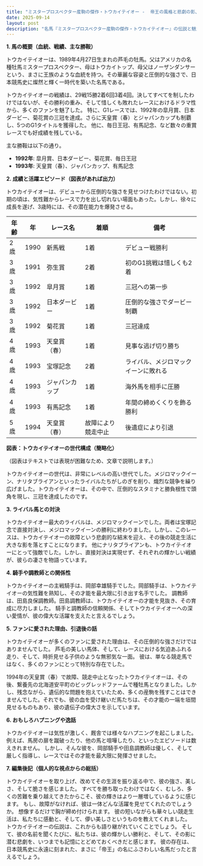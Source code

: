 ```yaml
---
title: "ミスタープロスペクター産駒の傑作・トウカイテイオー -  帝王の風格と悲劇の影、その生涯を振り返る"
date: 2025-09-14
layout: post
description: "名馬『ミスタープロスペクター産駒の傑作・トウカイテイオー』の伝説と魅力を深堀り"
---
```


**1. 馬の概要（血統、戦績、主な勝鞍）**

トウカイテイオーは、1989年4月27日生まれの芦毛の牡馬。父はアメリカの名種牡馬ミスタープロスペクター、母はトウカイトップ、母父はノーザンダンサーという、まさに王族のような血統を持つ。その華麗な容姿と圧倒的な強さで、日本競馬史に燦然と輝く一時代を築いた名馬である。

トウカイテイオーの戦績は、29戦15勝2着6回3着4回。決してすべてを制したわけではないが、その勝利の重み、そして惜しくも敗れたレースにおけるドラマ性から、多くのファンを魅了した。  特に、G1レースでは、1992年の皐月賞、日本ダービー、菊花賞の三冠を達成。さらに天皇賞（春）とジャパンカップも制覇し、5つのG1タイトルを獲得した。  他に、毎日王冠、有馬記念、など数々の重賞レースでも好成績を残している。

主な勝鞍は以下の通り。

* **1992年**: 皐月賞、日本ダービー、菊花賞、毎日王冠
* **1993年**: 天皇賞（春）、ジャパンカップ、有馬記念


**2. 成績と活躍エピソード（図表があれば出力）**

トウカイテイオーは、デビューから圧倒的な強さを見せつけたわけではない。初期の頃は、気性難からレースで力を出し切れない場面もあった。しかし、徐々に成長を遂げ、3歳時には、その潜在能力を爆発させる。

| 年齢 | 年 | レース名          | 着順 | 備考                                                              |
|-----|----|-----------------|------|-------------------------------------------------------------------|
| 2歳  | 1990 | 新馬戦            | 1着  | デビュー戦勝利                                                     |
| 3歳  | 1991 | 弥生賞            | 2着  | 初のG1挑戦は惜しくも2着                                           |
| 3歳  | 1992 | 皐月賞            | 1着  | 三冠への第一歩                                                     |
| 3歳  | 1992 | 日本ダービー        | 1着  | 圧倒的な強さでダービー制覇                                         |
| 3歳  | 1992 | 菊花賞            | 1着  | 三冠達成                                                         |
| 4歳  | 1993 | 天皇賞（春）      | 1着  | 見事な逃げ切り勝ち                                                 |
| 4歳  | 1993 | 宝塚記念          | 2着  | ライバル、メジロマックイーンに敗れる                               |
| 4歳  | 1993 | ジャパンカップ      | 1着  | 海外馬を相手に圧勝                                               |
| 4歳  | 1993 | 有馬記念          | 1着  | 年間の締めくくりを飾る勝利                                         |
| 5歳  | 1994 | 天皇賞（春）      | 故障により競走中止 | 後遺症により引退                                                     |


**図表：トウカイテイオーの世代構成（簡略化）**

（図表はテキストでは表現が困難なため、文章で説明します。）

トウカイテイオーの世代は、非常にレベルの高い世代でした。メジロマックイーン、ナリタブライアンといったライバルたちがしのぎを削り、熾烈な競争を繰り広げました。トウカイテイオーは、その中で、圧倒的なスタミナと勝負根性で頭角を現し、三冠を達成したのです。


**3. ライバル馬との対決**

トウカイテイオー最大のライバルは、メジロマックイーンでした。両者は宝塚記念で直接対決し、メジロマックイーンの勝利に終わりました。しかし、このレースは、トウカイテイオーの故障という悲劇的な結末を迎え、その後の競走生活に大きな影を落とすことになります。  他にナリタブライアンも、トウカイテイオーにとって強敵でした。しかし、直接対決は実現せず、それぞれの輝かしい戦績が、彼らの凄さを物語っています。


**4. 騎手や調教師との関係性**

トウカイテイオーの主戦騎手は、岡部幸雄騎手でした。岡部騎手は、トウカイテイオーの気性難を熟知し、その才能を最大限に引き出す名手でした。  調教師は、田島良保調教師。田島調教師は、トウカイテイオーの才能を見抜き、その育成に尽力しました。  騎手と調教師の信頼関係、そしてトウカイテイオーへの深い愛情が、彼の偉大な活躍を支えたと言えるでしょう。


**5. ファンに愛された理由、引退後の話**

トウカイテイオーが多くのファンに愛された理由は、その圧倒的な強さだけではありませんでした。  芦毛の美しい馬体、そして、レースにおける気迫あふれる走り、そして、時折見せる子供のような無邪気な一面。  彼は、単なる競走馬ではなく、多くのファンにとって特別な存在でした。

1994年の天皇賞（春）で故障、競走中止となったトウカイテイオーは、その後、繋養先の北海道安平町のビッグレッドファームで種牡馬となりました。しかし、残念ながら、遺伝的な問題を抱えていたため、多くの産駒を残すことはできませんでした。それでも、彼の血を受け継いだ馬たちは、その才能の一端を垣間見せるものもあり、彼の遺伝子の偉大さを示しています。


**6. おもしろハプニングや逸話**

トウカイテイオーは気性が激しく、厩舎では様々なハプニングを起こしました。  例えば、馬房の扉を蹴破ったり、他の馬と喧嘩したり、といったエピソードは数えきれません。  しかし、そんな彼を、岡部騎手や田島調教師は優しく、そして厳しく指導し、レースではその才能を最大限に発揮させました。


**7. 編集後記（個人的な視点からの総括）**

トウカイテイオーを取り上げ、改めてその生涯を振り返る中で、彼の強さ、美しさ、そして脆さを感じました。  すべてを勝ち取ったわけではなく、むしろ、多くの苦難を乗り越えてきたからこそ、彼の輝きはより一層増しているように感じます。  もし、故障がなければ、彼は一体どんな活躍を見せてくれたのでしょうか。  想像するだけで胸が締め付けられます。  彼の短いながらも華々しい競走生活は、私たちに感動と、そして、儚い美しさというものを教えてくれました。  トウカイテイオーの伝説は、これからも語り継がれていくことでしょう。  そして、彼の名前を聞くたびに、私たちは、彼の輝かしい勝利と、そして、その影に潜む悲劇を、いつまでも記憶にとどめておくべきだと感じます。  彼の存在は、日本競馬史に永遠に刻まれた、まさに「帝王」の名にふさわしい名馬だったと言えるでしょう。
